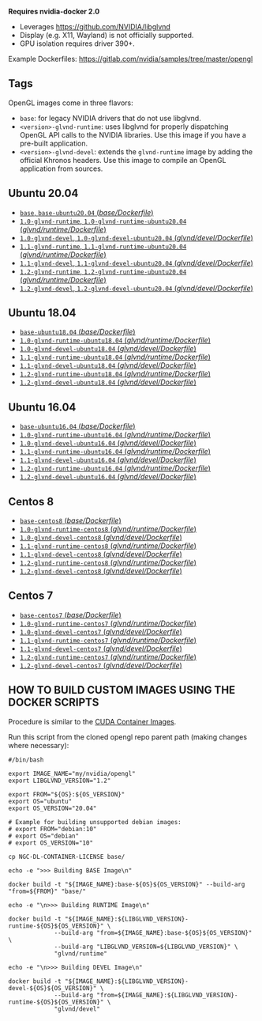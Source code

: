 **Requires nvidia-docker 2.0**

- Leverages https://github.com/NVIDIA/libglvnd
- Display (e.g. X11, Wayland) is not officially supported.
- GPU isolation requires driver 390+.

Example Dockerfiles: https://gitlab.com/nvidia/samples/tree/master/opengl

## Tags

OpenGL images come in three flavors:

* ```base```: for legacy NVIDIA drivers that do not use libglvnd.
* ```<version>-glvnd-runtime```: uses libglvnd for properly dispatching OpenGL API calls to the NVIDIA libraries.
  Use this image if you have a pre-built application.
* ```<version>-glvnd-devel```: extends the `glvnd-runtime` image by adding the official Khronos headers.
  Use this image to compile an OpenGL application from sources.

## Ubuntu 20.04

- [`base`, `base-ubuntu20.04` (*base/Dockerfile*)](https://gitlab.com/nvidia/container-images/opengl/blob/ubuntu20.04/base/Dockerfile)
- [`1.0-glvnd-runtime`, `1.0-glvnd-runtime-ubuntu20.04` (*glvnd/runtime/Dockerfile*)](https://gitlab.com/nvidia/container-images/opengl/blob/ubuntu20.04/glvnd/runtime/Dockerfile)
- [`1.0-glvnd-devel`, `1.0-glvnd-devel-ubuntu20.04` (*glvnd/devel/Dockerfile*)](https://gitlab.com/nvidia/container-images/opengl/blob/ubuntu20.04/glvnd/devel/Dockerfile)
- [`1.1-glvnd-runtime`, `1.1-glvnd-runtime-ubuntu20.04` (*glvnd/runtime/Dockerfile*)](https://gitlab.com/nvidia/container-images/opengl/blob/ubuntu20.04/glvnd/runtime/Dockerfile)
- [`1.1-glvnd-devel`, `1.1-glvnd-devel-ubuntu20.04` (*glvnd/devel/Dockerfile*)](https://gitlab.com/nvidia/container-images/opengl/blob/ubuntu20.04/glvnd/devel/Dockerfile)
- [`1.2-glvnd-runtime`, `1.2-glvnd-runtime-ubuntu20.04` (*glvnd/runtime/Dockerfile*)](https://gitlab.com/nvidia/container-images/opengl/blob/ubuntu20.04/glvnd/runtime/Dockerfile)
- [`1.2-glvnd-devel`, `1.2-glvnd-devel-ubuntu20.04` (*glvnd/devel/Dockerfile*)](https://gitlab.com/nvidia/container-images/opengl/blob/ubuntu20.04/glvnd/devel/Dockerfile)

## Ubuntu 18.04

- [`base-ubuntu18.04` (*base/Dockerfile*)](https://gitlab.com/nvidia/container-images/opengl/blob/ubuntu18.04/base/Dockerfile)
- [`1.0-glvnd-runtime-ubuntu18.04` (*glvnd/runtime/Dockerfile*)](https://gitlab.com/nvidia/container-images/opengl/blob/ubuntu18.04/glvnd/runtime/Dockerfile)
- [`1.0-glvnd-devel-ubuntu18.04` (*glvnd/devel/Dockerfile*)](https://gitlab.com/nvidia/container-images/opengl/blob/ubuntu18.04/glvnd/devel/Dockerfile)
- [`1.1-glvnd-runtime-ubuntu18.04` (*glvnd/runtime/Dockerfile*)](https://gitlab.com/nvidia/container-images/opengl/blob/ubuntu18.04/glvnd/runtime/Dockerfile)
- [`1.1-glvnd-devel-ubuntu18.04` (*glvnd/devel/Dockerfile*)](https://gitlab.com/nvidia/container-images/opengl/blob/ubuntu18.04/glvnd/devel/Dockerfile)
- [`1.2-glvnd-runtime-ubuntu18.04` (*glvnd/runtime/Dockerfile*)](https://gitlab.com/nvidia/container-images/opengl/blob/ubuntu18.04/glvnd/runtime/Dockerfile)
- [`1.2-glvnd-devel-ubuntu18.04` (*glvnd/devel/Dockerfile*)](https://gitlab.com/nvidia/container-images/opengl/blob/ubuntu18.04/glvnd/devel/Dockerfile)

## Ubuntu 16.04

- [`base-ubuntu16.04` (*base/Dockerfile*)](https://gitlab.com/nvidia/container-images/opengl/blob/ubuntu16.04/base/Dockerfile)
- [`1.0-glvnd-runtime-ubuntu16.04` (*glvnd/runtime/Dockerfile*)](https://gitlab.com/nvidia/container-images/opengl/blob/ubuntu16.04/glvnd/runtime/Dockerfile)
- [`1.0-glvnd-devel-ubuntu16.04` (*glvnd/devel/Dockerfile*)](https://gitlab.com/nvidia/container-images/opengl/blob/ubuntu16.04/glvnd/devel/Dockerfile)
- [`1.1-glvnd-runtime-ubuntu16.04` (*glvnd/runtime/Dockerfile*)](https://gitlab.com/nvidia/container-images/opengl/blob/ubuntu16.04/glvnd/runtime/Dockerfile)
- [`1.1-glvnd-devel-ubuntu16.04` (*glvnd/devel/Dockerfile*)](https://gitlab.com/nvidia/container-images/opengl/blob/ubuntu16.04/glvnd/devel/Dockerfile)
- [`1.2-glvnd-runtime-ubuntu16.04` (*glvnd/runtime/Dockerfile*)](https://gitlab.com/nvidia/container-images/opengl/blob/ubuntu16.04/glvnd/runtime/Dockerfile)
- [`1.2-glvnd-devel-ubuntu16.04` (*glvnd/devel/Dockerfile*)](https://gitlab.com/nvidia/container-images/opengl/blob/ubuntu16.04/glvnd/devel/Dockerfile)

## Centos 8

- [`base-centos8` (*base/Dockerfile*)](https://gitlab.com/nvidia/container-images/opengl/blob/centos8/base/Dockerfile)
- [`1.0-glvnd-runtime-centos8` (*glvnd/runtime/Dockerfile*)](https://gitlab.com/nvidia/container-images/opengl/blob/centos8/glvnd/runtime/Dockerfile)
- [`1.0-glvnd-devel-centos8` (*glvnd/devel/Dockerfile*)](https://gitlab.com/nvidia/container-images/opengl/blob/centos8/glvnd/devel/Dockerfile)
- [`1.1-glvnd-runtime-centos8` (*glvnd/runtime/Dockerfile*)](https://gitlab.com/nvidia/container-images/opengl/blob/centos8/glvnd/runtime/Dockerfile)
- [`1.1-glvnd-devel-centos8` (*glvnd/devel/Dockerfile*)](https://gitlab.com/nvidia/container-images/opengl/blob/centos8/glvnd/devel/Dockerfile)
- [`1.2-glvnd-runtime-centos8` (*glvnd/runtime/Dockerfile*)](https://gitlab.com/nvidia/container-images/opengl/blob/centos8/glvnd/runtime/Dockerfile)
- [`1.2-glvnd-devel-centos8` (*glvnd/devel/Dockerfile*)](https://gitlab.com/nvidia/container-images/opengl/blob/centos8/glvnd/devel/Dockerfile)

## Centos 7

- [`base-centos7` (*base/Dockerfile*)](https://gitlab.com/nvidia/container-images/opengl/blob/centos7/base/Dockerfile)
- [`1.0-glvnd-runtime-centos7` (*glvnd/runtime/Dockerfile*)](https://gitlab.com/nvidia/container-images/opengl/blob/centos7/glvnd/runtime/Dockerfile)
- [`1.0-glvnd-devel-centos7` (*glvnd/devel/Dockerfile*)](https://gitlab.com/nvidia/container-images/opengl/blob/centos7/glvnd/devel/Dockerfile)
- [`1.1-glvnd-runtime-centos7` (*glvnd/runtime/Dockerfile*)](https://gitlab.com/nvidia/container-images/opengl/blob/centos7/glvnd/runtime/Dockerfile)
- [`1.1-glvnd-devel-centos7` (*glvnd/devel/Dockerfile*)](https://gitlab.com/nvidia/container-images/opengl/blob/centos7/glvnd/devel/Dockerfile)
- [`1.2-glvnd-runtime-centos7` (*glvnd/runtime/Dockerfile*)](https://gitlab.com/nvidia/container-images/opengl/blob/centos7/glvnd/runtime/Dockerfile)
- [`1.2-glvnd-devel-centos7` (*glvnd/devel/Dockerfile*)](https://gitlab.com/nvidia/container-images/opengl/blob/centos7/glvnd/devel/Dockerfile)

## HOW TO BUILD CUSTOM IMAGES USING THE DOCKER SCRIPTS

Procedure is similar to the [CUDA Container Images](https://gitlab.com/nvidia/container-images/cuda#building-from-source).

Run this script from the cloned opengl repo parent path (making changes where necessary):

```
#/bin/bash

export IMAGE_NAME="my/nvidia/opengl"
export LIBGLVND_VERSION="1.2"

export FROM="${OS}:${OS_VERSION}"
export OS="ubuntu"
export OS_VERSION="20.04"

# Example for building unsupported debian images:
# export FROM="debian:10"
# export OS="debian"
# export OS_VERSION="10"

cp NGC-DL-CONTAINER-LICENSE base/

echo -e ">>> Building BASE Image\n"

docker build -t "${IMAGE_NAME}:base-${OS}${OS_VERSION}" --build-arg "from=${FROM}" "base/"

echo -e "\n>>> Building RUNTIME Image\n"

docker build -t "${IMAGE_NAME}:${LIBGLVND_VERSION}-runtime-${OS}${OS_VERSION}" \
             --build-arg "from=${IMAGE_NAME}:base-${OS}${OS_VERSION}" \
             --build-arg "LIBGLVND_VERSION=${LIBGLVND_VERSION}" \
             "glvnd/runtime"

echo -e "\n>>> Building DEVEL Image\n"

docker build -t "${IMAGE_NAME}:${LIBGLVND_VERSION}-devel-${OS}${OS_VERSION}" \
             --build-arg "from=${IMAGE_NAME}:${LIBGLVND_VERSION}-runtime-${OS}${OS_VERSION}" \
             "glvnd/devel"
```
